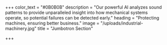 +++
color_text = "#0B0B0B"
description = "Our powerful AI analyzes sound patterns to provide unparalleled insight into how mechanical systems operate, so potential failures can be detected early."
heading = "Protecting machines, ensuring better business."
image = "/uploads/industrial-machinery.jpg"
title = "Jumbotron Section"

+++
